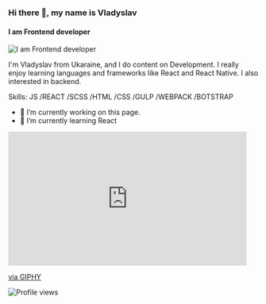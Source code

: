### Hi there 👋, my name is Vladyslav
#### I am Frontend developer
![I am Frontend developer](https://images.ctfassets.net/sdlntm3tthp6/ss-asset-11481/8b8896ef7d273349cca82fbcdff29c4a/assets_Uploads_bravenewcoin-tracking-github-banner.jpg)

I'm Vladyslav from Ukaraine, and I do content on Development. I really enjoy learning languages and frameworks like React and React Native. I also interested in backend.

Skills: JS /REACT /SCSS /HTML /CSS  /GULP /WEBPACK /BOTSTRAP

- 🔭 I’m currently working on this page. 
- 🌱 I’m currently learning React 
<iframe src="https://giphy.com/embed/26tn33aiTi1jkl6H6" width="480" height="270" frameBorder="0" class="giphy-embed" allowFullScreen></iframe><p><a href="https://giphy.com/gifs/screen-monitor-closeup-26tn33aiTi1jkl6H6">via GIPHY</a></p>
 

![Profile views](https://gpvc.arturio.dev/vladyslavos)  
